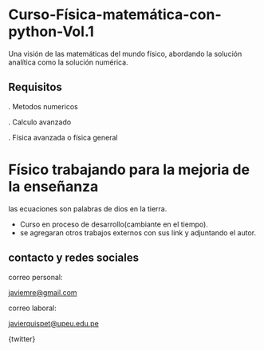# Curso-Física-matemática-con-python-Vol.1
Una visión de las matemáticas del mundo físico, abordando la solución analítica como la solución numérica.
## Requisitos
 . Metodos numericos
 
 . Calculo avanzado
 
 . Física avanzada o física general
 
# Físico trabajando para la mejoria de la enseñanza
las ecuaciones son palabras de dios en la tierra.

* Curso en proceso de desarrollo(cambiante en el tiempo).
* se agregaran otros trabajos externos con sus link y adjuntando el autor.

## contacto y redes sociales
correo personal:

javiemre@gmail.com

correo laboral:

javierquispet@upeu.edu.pe

{twitter}

